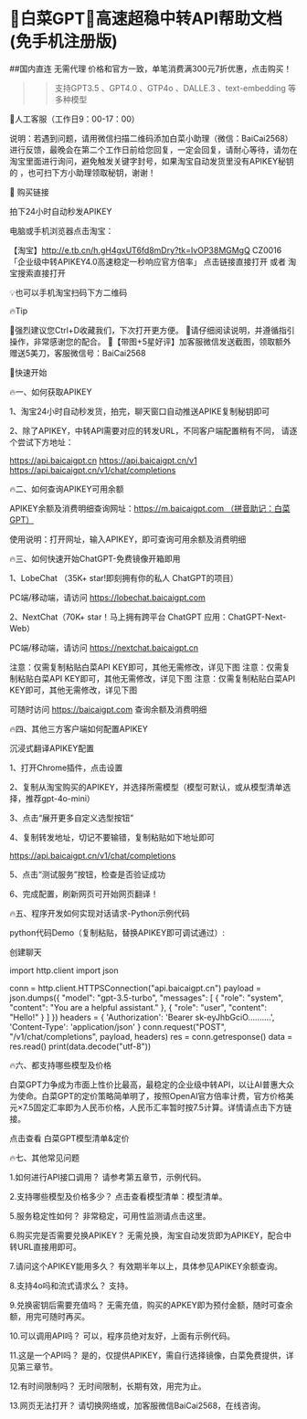 # 🚀白菜GPT🚀高速超稳中转API帮助文档(免手机注册版)
##国内直连 无需代理 价格和官方一致，单笔消费满300元7折优惠，点击购买！

>>支持GPT3.5 、GPT4.0 、GTP4o 、DALLE.3 、text-embedding 等多种模型

💯人工客服（工作日9：00-17：00）

说明：若遇到问题，请用微信扫描二维码添加白菜小助理（微信：BaiCai2568）进行反馈，最晚会在第二个工作日前给您回复，一定会回复，请耐心等待，请勿在淘宝里面进行询问，避免触发关键字封号，如果淘宝自动发货里没有APIKEY秘钥的 ，也可扫下方小助理领取秘钥，谢谢！

🎁 购买链接

拍下24小时自动秒发APIKEY

电脑或手机浏览器点击淘宝：

【淘宝】http://e.tb.cn/h.gH4gxUT6fd8mDry?tk=IvOP38MGMgQ CZ0016 「企业级中转APIKEY4.0高速稳定一秒响应官方倍率」
点击链接直接打开 或者 淘宝搜索直接打开

💡也可以手机淘宝扫码下方二维码

🔥Tip

📣强烈建议您Ctrl+D收藏我们，下次打开更方便。
📣请仔细阅读说明，并遵循指引操作，非常感谢您的配合。
📣【带图+5星好评】加客服微信发送截图，领取额外赠送5美刀，客服微信号：BaiCai2568

🚀快速开始

🔥一、如何获取APIKEY

1、淘宝24小时自动秒发货，拍完，聊天窗口自动推送APIKE复制秘钥即可

2、除了APIKEY，中转API需要对应的转发URL，不同客户端配置稍有不同， 请逐个尝试下方地址：

https://api.baicaigpt.cn
https://api.baicaigpt.cn/v1
https://api.baicaigpt.cn/v1/chat/completions

🔥二、如何查询APIKEY可用余额

APIKEY余额及消费明细查询网址：https://m.baicaigpt.com （拼音助记：白菜GPT）

使用说明：打开网址，输入APIKEY，即可查询可用余额及消费明细

🔥三、如何快速开始ChatGPT-免费镜像开箱即用

1、LobeChat （35K+ star!即刻拥有你的私人 ChatGPT的项目）

PC端/移动端，请访问 https://lobechat.baicaigpt.com

2、NextChat（70K+ star！马上拥有跨平台 ChatGPT 应用：ChatGPT-Next-Web）

PC端/移动端，请访问 https://nextchat.baicaigpt.cn

注意：仅需复制粘贴白菜API KEY即可，其他无需修改，详见下图
注意：仅需复制粘贴白菜API KEY即可，其他无需修改，详见下图
注意：仅需复制粘贴白菜API KEY即可，其他无需修改，详见下图

可随时访问 https://baicaigpt.com 查询余额及消费明细

🔥四、其他三方客户端如何配置APIKEY

沉浸式翻译APIKEY配置

1、打开Chrome插件，点击设置

2、复制从淘宝购买的APIKEY，并选择所需模型（模型可默认，或从模型清单选择，推荐gpt-4o-mini）

3、点击“展开更多自定义选型按钮”

4、复制转发地址，切记不要输错，复制粘贴如下地址即可

https://api.baicaigpt.cn/v1/chat/completions

5、点击“测试服务”按钮，检查是否验证成功

6、完成配置，刷新网页可开始网页翻译！

🔥五、程序开发如何实现对话请求-Python示例代码

python代码Demo（复制粘贴，替换APIKEY即可调试通过）:

创建聊天

import http.client
import json

conn = http.client.HTTPSConnection("api.baicaigpt.cn")
payload = json.dumps({
   "model": "gpt-3.5-turbo",
   "messages": [
      {
         "role": "system",
         "content": "You are a helpful assistant."
      },
      {
         "role": "user",
         "content": "Hello!"
      }
   ]
})
headers = {
   'Authorization': 'Bearer sk-eyJhbGciO..........',
   'Content-Type': 'application/json'
}
conn.request("POST", "/v1/chat/completions", payload, headers)
res = conn.getresponse()
data = res.read()
print(data.decode("utf-8"))

🔥六、都支持哪些模型及价格

白菜GPT力争成为市面上性价比最高，最稳定的企业级中转API，以让AI普惠大众为使命。白菜GPT的定价策略简单明了，按照OpenAI官方倍率计费，官方价格美元×7.5固定汇率即为人民币价格，人民币汇率暂时按7.5计算。详情请点击下方链接。

点击查看 白菜GPT模型清单&定价

🔥七、其他常见问题

1.如何进行API接口调用？
请参考第五章节，示例代码。

2.支持哪些模型及价格多少？
点击查看模型清单：模型清单。

5.服务稳定性如何？
非常稳定，可用性监测请点击这里。

6.购买完是否需要兑换APIKEY？
无需兑换，淘宝自动发货即为APIKEY，配合中转URL直接用即可。

7.请问这个APIKEY能用多久？
有效期半年以上，具体参见APIKEY余额查询。

8.支持4o吗和流式请求么？
支持。

9.兑换密钥后需要充值吗？
无需充值，购买的APKEY即为预付金额，随时可查余额，用完可随时再买。

10.可以调用API吗？
可以，程序员绝对友好，上面有示例代码。

11.这是一个API吗？
是的，仅提供APIKEY，需自行选择镜像，白菜免费提供，详见第三章节。

12.有时间限制吗？
无时间限制，长期有效，用完为止。

13.网页无法打开？
请切换网络或，加客服微信BaiCai2568，在线咨询。
